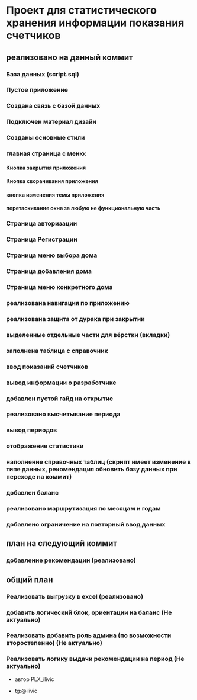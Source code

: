 # Проект для статистического хранения информации показания счетчиков

## реализовано на данный коммит 

### База данных (script.sql)

### Пустое приложение

### Создана связь с базой данных

### Подключен материал дизайн

### Созданы основные стили

### главная страница с меню:

#### Кнопка закрытия приложения

#### Кнопка сворачивания приложения  

#### кнопка изменения темы приложения 

#### перетаскивание окна за любую не функциональную часть 

### Страница авторизации

### Страница Регистрации 

### Страница меню выбора дома 

### Страница добавления дома

### Страница меню конкретного дома

### реализована навигация по приложению

### реализована защита от дурака при закрытии 

### выделенные отдельные части для вёрстки (вкладки)

### заполнена таблица с справочник 

### ввод показаний счетчиков

### вывод информации о разработчике

### добавлен пустой гайд на открытие

### реализовано высчитывание периода

### вывод периодов 

### отображение статистики 

### наполнение справочных таблиц (скрипт имеет изменение в типе данных, рекомендация обновить базу данных при переходе на коммит)

### добавлен баланс

### реализовано маршрутизация по месяцам и годам

### добавлено ограничение на повторный ввод данных

## план на следующий коммит

### добавление рекомендации (реализовано)


## общий план
 
### Реализовать выгрузку в excel (реализовано)

### добавить логический блок, ориентации на баланс (Не актуально)

### Реализовать добавить роль админа (по возможности второстепенно) (Не актуально)

### Реализовать логику выдачи рекомендации на период (Не актуально)

* автор PLX_ilivic 

*  tg:@ilivic 

